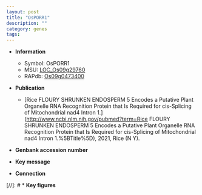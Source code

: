 ```yaml
---
layout: post
title: "OsPORR1"
description: ""
category: genes
tags: 
---
```


* **Information**  
    + Symbol: OsPORR1  
    + MSU: [LOC_Os09g29760](http://rice.uga.edu/cgi-bin/ORF_infopage.cgi?orf=LOC_Os09g29760)  
    + RAPdb: [Os09g0473400](https://rapdb.dna.affrc.go.jp/locus/?name=Os09g0473400)  

* **Publication**  
    + [Rice FLOURY SHRUNKEN ENDOSPERM 5 Encodes a Putative Plant Organelle RNA Recognition Protein that Is Required for cis-Splicing of Mitochondrial nad4 Intron 1.](http://www.ncbi.nlm.nih.gov/pubmed?term=Rice FLOURY SHRUNKEN ENDOSPERM 5 Encodes a Putative Plant Organelle RNA Recognition Protein that Is Required for cis-Splicing of Mitochondrial nad4 Intron 1.%5BTitle%5D), 2021, Rice (N Y).

* **Genbank accession number**  

* **Key message**  

* **Connection**  

[//]: # * **Key figures**  


